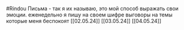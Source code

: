 #Rindou 
Письма - так я их называю, это мой способ выражать свои эмоции. еженедельно я пишу на своем шифре выговоры на темы которые меня беспокоят
[[02.05.24]]
[[03.05.24]]
[[04.05.24]]